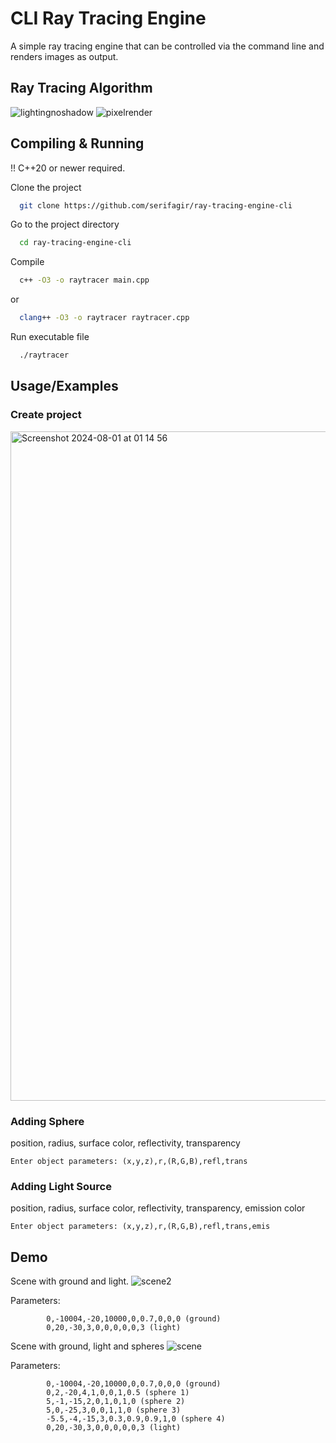 
# CLI Ray Tracing Engine

A simple ray tracing engine that can be controlled via the command line and renders images as output.


## Ray Tracing Algorithm

![lightingnoshadow](https://github.com/user-attachments/assets/6e5c7bc0-b64c-4b72-8f77-bd5936f81008)
![pixelrender](https://github.com/user-attachments/assets/dce2d239-1580-4fad-8e19-5be084b9ea0c)


## Compiling & Running

!! C++20 or newer required. 

Clone the project

```bash
  git clone https://github.com/serifagir/ray-tracing-engine-cli
```

Go to the project directory

```bash
  cd ray-tracing-engine-cli
```

Compile


```bash
  c++ -O3 -o raytracer main.cpp
```
or
```bash
  clang++ -O3 -o raytracer raytracer.cpp
```
Run executable file

```bash
  ./raytracer
```


## Usage/Examples

### Create project
<img width="1071" alt="Screenshot 2024-08-01 at 01 14 56" src="https://github.com/user-attachments/assets/5d2e69be-6a71-4b64-8a7d-4cbb4f39553b">


### Adding Sphere
position, radius, surface color, reflectivity, transparency

```shell
Enter object parameters: (x,y,z),r,(R,G,B),refl,trans
```

### Adding Light Source
position, radius, surface color, reflectivity, transparency, emission color

```shell
Enter object parameters: (x,y,z),r,(R,G,B),refl,trans,emis
```


## Demo
Scene with ground and light.
![scene2](https://github.com/user-attachments/assets/56931500-71b7-42e8-bc03-5f35c76dc362)


Parameters: 

            0,-10004,-20,10000,0,0.7,0,0,0 (ground)
            0,20,-30,3,0,0,0,0,0,3 (light)


Scene with ground, light and spheres
![scene](https://github.com/user-attachments/assets/2bd7a1d7-d8dc-481b-aaf9-7b04eb38ac6b)

Parameters: 

            0,-10004,-20,10000,0,0.7,0,0,0 (ground)
            0,2,-20,4,1,0,0,1,0.5 (sphere 1)
            5,-1,-15,2,0,1,0,1,0 (sphere 2)
            5,0,-25,3,0,0,1,1,0 (sphere 3)
            -5.5,-4,-15,3,0.3,0.9,0.9,1,0 (sphere 4)
            0,20,-30,3,0,0,0,0,0,3 (light)



